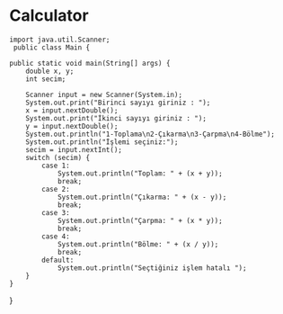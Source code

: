 # Calculator
    import java.util.Scanner;
     public class Main {

    public static void main(String[] args) {
        double x, y;
        int secim;

        Scanner input = new Scanner(System.in);
        System.out.print("Birinci sayıyı giriniz : ");
        x = input.nextDouble();
        System.out.print("İkinci sayıyı giriniz : ");
        y = input.nextDouble();
        System.out.println("1-Toplama\n2-Çıkarma\n3-Çarpma\n4-Bölme");
        System.out.println("İşlemi seçiniz:");
        secim = input.nextInt();
        switch (secim) {
            case 1:
                System.out.println("Toplam: " + (x + y));
                break;
            case 2:
                System.out.println("Çıkarma: " + (x - y));
                break;
            case 3:
                System.out.println("Çarpma: " + (x * y));
                break;
            case 4:
                System.out.println("Bölme: " + (x / y));
                break;
            default:
                System.out.println("Seçtiğiniz işlem hatalı ");
        }
    }
}
